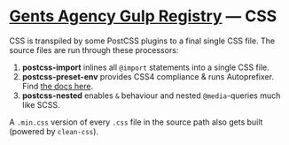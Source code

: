 # [Gents Agency Gulp Registry](../../README.md) — CSS

CSS is transpiled by some PostCSS plugins to a final single CSS file. The source files are run through these processors:

1. **postcss-import** inlines all `@import` statements into a single CSS file.  
2. **postcss-preset-env** provides CSS4 compliance & runs Autoprefixer. Find [the docs here](https://preset-env.cssdb.org/).  
3. **postcss-nested** enables `&` behaviour and nested `@media`-queries much like SCSS.  

A `.min.css` version of every `.css` file in the source path also gets built (powered by `clean-css`).
